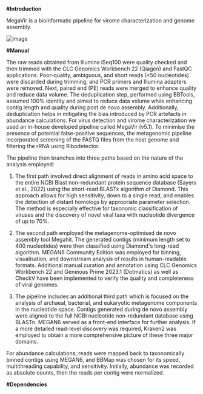 **#Introduction**

MegaVir is a bioinformatic pipeline for virome characterization and genome assembly.

![image](https://github.com/balazshorvathreal/MegaVir/assets/82114449/bb492788-b4b6-4a6a-91d8-fc6565dfc97d)


**#Manual**

The raw reads obtained from Illumina iSeq100 were quality checked and then trimmed with the CLC Genomics Workbench 22 (Qiagen) and FastQC applications. Poor-quality, ambiguous, and short reads (<50 nucleotides) were discarded during trimming, and PCR primers and Illumina adapters were removed. Next, paired end (PE) reads were merged to enhance quality and reduce data volume. The deduplication step, performed using BBTools, assumed 100% identity and aimed to reduce data volume while enhancing contig length and quality during post de novo assembly. Additionally, deduplication helps in mitigating the bias introduced by PCR artefacts in abundance calculations. For virus detection and virome characterization we used an in-house developed pipeline called MegaVir (v5.1). To minimise the presence of potential false-positive sequences, the metagenomic pipeline incorporated screening of the FASTQ files from the host genome and filtering the rRNA using Ribodetector. 

The pipeline then branches into three paths based on the nature of the analysis employed: 

1. The first path involved direct alignment of reads in amino acid space to the entire NCBI Blast non-redundant protein sequence database (Sayers et al., 2022) using the short-read BLASTx algorithm of Diamond. This approach allows for high sensitivity, down to a single read, and enables the detection of distant homologs by appropriate parameter selection. The method is especially effective for taxonomic classification of viruses and the discovery of novel viral taxa with nucleotide divergence of up to 70%. 

2. The second path employed the metagenome-optimised de novo assembly tool Megahit. The generated contigs (minimum length set to 400 nucleotides) were then classified using Diamond's long-read algorithm. MEGAN6 Community Edition was employed for binning, visualisation, and downstream analysis of results in human-readable formats. Additional manual curation and annotation using CLC Genomics Workbench 22 and Geneious Prime 2023.1 (Dotmatics) as well as CheckV have been implemented to verify the quality and completeness of viral genomes. 

3. The pipeline includes an additional third path which is focused on the analysis of archaeal, bacterial, and eukaryotic metagenome components in the nucleotide space. Contigs generated during de novo assembly were aligned to the full NCBI nucleotide non-redundant database using BLASTn. MEGAN6 served as a front-end interface for further analysis. If a more detailed read-level discovery was required, Kraken2 was employed to obtain a more comprehensive picture of these three major domains.

For abundance calculations, reads were mapped back to taxonomically binned contigs using MEGAN6, and BBMap was chosen for its speed, multithreading capability, and sensitivity. Initially, abundance was recorded as absolute counts, then the reads per contig were normalized.

**#Dependencies**
